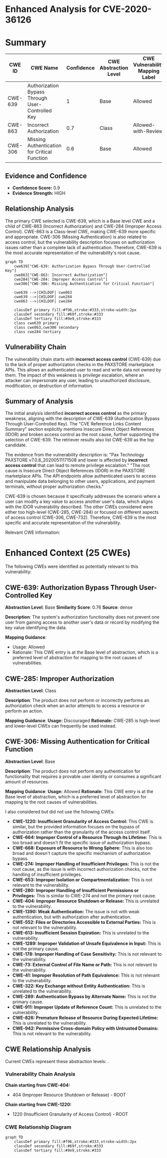 # Enhanced Analysis for CVE-2020-36126

# Summary
| CWE ID  | CWE Name  | Confidence | CWE Abstraction Level | CWE Vulnerability Mapping Label | CWE-Vulnerability Mapping Notes |
|---|---|---|---|---|---|
| CWE-639 | Authorization Bypass Through User-Controlled Key | 1 | Base  | Allowed | Primary CWE |
| CWE-863 | Incorrect Authorization | 0.7 | Class | Allowed-with-Review | Secondary Candidate |
| CWE-306 | Missing Authentication for Critical Function | 0.6 | Base | Allowed | Secondary Candidate |

## Evidence and Confidence

*   **Confidence Score:** 0.9
*   **Evidence Strength:** HIGH

## Relationship Analysis
The primary CWE selected is CWE-639, which is a Base level CWE and a child of CWE-863 (Incorrect Authorization) and CWE-284 (Improper Access Control). CWE-863 is a Class-level CWE, making CWE-639 more specific and appropriate. CWE-306 (Missing Authentication) is also related to access control, but the vulnerability description focuses on authorization issues rather than a complete lack of authentication. Therefore, CWE-639 is the most accurate representation of the vulnerability's root cause.

```mermaid
graph TD
    cwe639["CWE-639: Authorization Bypass Through User-Controlled Key"]
    cwe863["CWE-863: Incorrect Authorization"]
    cwe284["CWE-284: Improper Access Control"]
    cwe306["CWE-306: Missing Authentication for Critical Function"]
    
    cwe639 -->|CHILDOF| cwe863
    cwe639 -->|CHILDOF| cwe284
    cwe863 -->|CHILDOF| cwe284
    
    classDef primary fill:#f96,stroke:#333,stroke-width:2px
    classDef secondary fill:#69f,stroke:#333
    classDef tertiary fill:#9e9,stroke:#333
    class cwe639 primary
    class cwe863,cwe306 secondary
    class cwe284 tertiary
```

## Vulnerability Chain
The vulnerability chain starts with **incorrect access control** (CWE-639) due to the lack of proper authorization checks in the PAXSTORE marketplace APIs. This allows an authenticated user to read and write data not owned by them. The impact of this weakness is privilege escalation, where an attacker can impersonate any user, leading to unauthorized disclosure, modification, or destruction of information.

## Summary of Analysis
The initial analysis identified **incorrect access control** as the primary weakness, aligning with the description of CWE-639 (Authorization Bypass Through User-Controlled Key). The "CVE Reference Links Content Summary" section explicitly mentions Insecure Direct Object References (IDOR) and broken access control as the root cause, further supporting the selection of CWE-639. The retriever results also list CWE-639 as the top candidate.

The evidence from the vulnerability description is:
"Pax Technology PAXSTORE v7.0.8_20200511171508 and lower is affected by **incorrect access control** that can lead to remote privilege escalation."
"The root cause is Insecure Direct Object References (IDOR) in the PAXSTORE marketplace APIs. The API endpoints allow authenticated users to access and manipulate data belonging to other users, applications, and payment terminals, without proper authorization checks."

CWE-639 is chosen because it specifically addresses the scenario where a user can modify a key value to access another user's data, which aligns with the IDOR vulnerability described. The other CWEs considered were either too high-level (CWE-285, CWE-284) or focused on different aspects of access control (CWE-306, CWE-732). Therefore, CWE-639 is the most specific and accurate representation of the vulnerability.

Relevant CWE Information:

# Enhanced Context (25 CWEs)
The following CWEs were identified as potentially relevant to this vulnerability:

## CWE-639: Authorization Bypass Through User-Controlled Key
**Abstraction Level**: Base
**Similarity Score**: 0.76
**Source**: dense

**Description**:
The system's authorization functionality does not prevent one user from gaining access to another user's data or record by modifying the key value identifying the data.

**Mapping Guidance**:
- Usage: Allowed
- Rationale: This CWE entry is at the Base level of abstraction, which is a preferred level of abstraction for mapping to the root causes of vulnerabilities.



## CWE-285: Improper Authorization
**Abstraction Level**: Class

**Description**:
The product does not perform or incorrectly performs an authorization check when an actor attempts to access a resource or perform an action.

**Mapping Guidance**:
**Usage:** Discouraged
**Rationale:** CWE-285 is high-level and lower-level CWEs can frequently be used instead.

## CWE-306: Missing Authentication for Critical Function
**Abstraction Level**: Base

**Description**:
The product does not perform any authentication for functionality that requires a provable user identity or consumes a significant amount of resources.

**Mapping Guidance**:
**Usage:** Allowed
**Rationale:** This CWE entry is at the Base level of abstraction, which is a preferred level of abstraction for mapping to the root causes of vulnerabilities.

I also considered but did not use the following CWEs:

*   **CWE-1220: Insufficient Granularity of Access Control:** This CWE is similar, but the provided information focuses on the bypass of authorization rather than the granularity of the access control itself.
*   **CWE-664: Improper Control of a Resource Through its Lifetime:** This is too broad and doesn't fit the specific issue of authorization bypass.
*   **CWE-668: Exposure of Resource to Wrong Sphere:** This is also too broad and doesn't capture the specific mechanism of authorization bypass.
*   **CWE-274: Improper Handling of Insufficient Privileges:** This is not the root cause, as the issue is with incorrect authorization checks, not the handling of insufficient privileges.
*   **CWE-653: Improper Isolation or Compartmentalization:** This is not relevant to the vulnerability.
*   **CWE-280: Improper Handling of Insufficient Permissions or Privileges:** This is similar to CWE-274 and not the primary root cause.
*   **CWE-404: Improper Resource Shutdown or Release:** This is unrelated to the vulnerability.
*   **CWE-1390: Weak Authentication:** The issue is not with weak authentication, but with authorization after authentication.
*   **CWE-552: Files or Directories Accessible to External Parties:** This is not relevant to the vulnerability.
*   **CWE-613: Insufficient Session Expiration:** This is unrelated to the vulnerability.
*   **CWE-1289: Improper Validation of Unsafe Equivalence in Input:** This is not the primary cause.
*   **CWE-178: Improper Handling of Case Sensitivity:** This is not relevant to the vulnerability.
*   **CWE-73: External Control of File Name or Path:** This is not relevant to the vulnerability.
*   **CWE-41: Improper Resolution of Path Equivalence:** This is not relevant to the vulnerability.
*   **CWE-322: Key Exchange without Entity Authentication:** This is unrelated to the vulnerability.
*   **CWE-289: Authentication Bypass by Alternate Name:** This is not the primary cause.
*   **CWE-911: Improper Update of Reference Count:** This is unrelated to the vulnerability.
*   **CWE-826: Premature Release of Resource During Expected Lifetime:** This is unrelated to the vulnerability.
*   **CWE-942: Permissive Cross-domain Policy with Untrusted Domains:** This is not relevant to the vulnerability.


## CWE Relationship Analysis

Current CWEs represent these abstraction levels: .


### Vulnerability Chain Analysis

**Chain starting from CWE-404:**
- 404 (Improper Resource Shutdown or Release) - ROOT


**Chain starting from CWE-1220:**
- 1220 (Insufficient Granularity of Access Control) - ROOT



### CWE Relationship Diagram

```mermaid
graph TD
    classDef primary fill:#f96,stroke:#333,stroke-width:2px
    classDef secondary fill:#69f,stroke:#333
    classDef tertiary fill:#9e9,stroke:#333
```